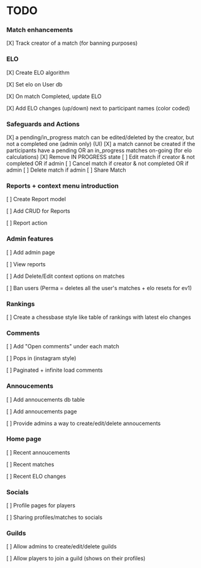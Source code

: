 # TODO

### Match enhancements

[X] Track creator of a match (for banning purposes)

### ELO

[X] Create ELO algorithm

[X] Set elo on User db

[X] On match Completed, update ELO

[X] Add ELO changes (up/down) next to participant names (color coded)

### Safeguards and Actions

[X] a pending/in_progress match can be edited/deleted by the creator, but not a completed one (admin only) (UI)
[X] a match cannot be created if the participants have a pending OR an in_progress matches on-going (for elo calculations)
[X] Remove IN PROGRESS state
[ ] Edit match if creator & not completed OR if admin
[ ] Cancel match if creator & not completed OR if admin
[ ] Delete match if admin
[ ] Share Match

### Reports + context menu introduction

[ ] Create Report model

[ ] Add CRUD for Reports

[ ] Report action

### Admin features

[ ] Add admin page

[ ] View reports

[ ] Add Delete/Edit context options on matches

[ ] Ban users (Perma = deletes all the user's matches + elo resets for ev1)

### Rankings

[ ] Create a chessbase style like table of rankings with latest elo changes

### Comments

[ ] Add "Open comments" under each match

[ ] Pops in (instagram style)

[ ] Paginated + infinite load comments

### Annoucements

[ ] Add annoucements db table

[ ] Add annoucements page

[ ] Provide admins a way to create/edit/delete annoucements

### Home page

[ ] Recent annoucements

[ ] Recent matches

[ ] Recent ELO changes

### Socials

[ ] Profile pages for players

[ ] Sharing profiles/matches to socials

### Guilds

[ ] Allow admins to create/edit/delete guilds

[ ] Allow players to join a guild (shows on their profiles)
